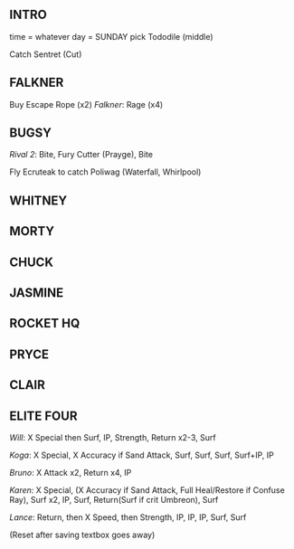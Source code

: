 ## INTRO

time = whatever
day = SUNDAY
pick Tododile (middle)

Catch Sentret (Cut)

## FALKNER

Buy Escape Rope (x2)
*Falkner*: Rage (x4)

## BUGSY

*Rival 2*: Bite, Fury Cutter (Prayge), Bite

Fly Ecruteak to catch Poliwag (Waterfall, Whirlpool)


## WHITNEY


## MORTY


## CHUCK


## JASMINE


## ROCKET HQ


## PRYCE


## CLAIR


## ELITE FOUR

  *Will*: X Special then Surf, IP, Strength, Return x2-3, Surf

  *Koga*: X Special, X Accuracy if Sand Attack, Surf, Surf, Surf, Surf+IP, IP

  *Bruno*: X Attack x2, Return x4, IP

  *Karen*: X Special, (X Accuracy if Sand Attack, Full Heal/Restore if Confuse Ray), Surf x2, IP, Surf, Return(Surf if crit Umbreon), Surf

  *Lance*: Return, then X Speed, then Strength, IP, IP, IP, Surf, Surf

(Reset after saving textbox goes away)


